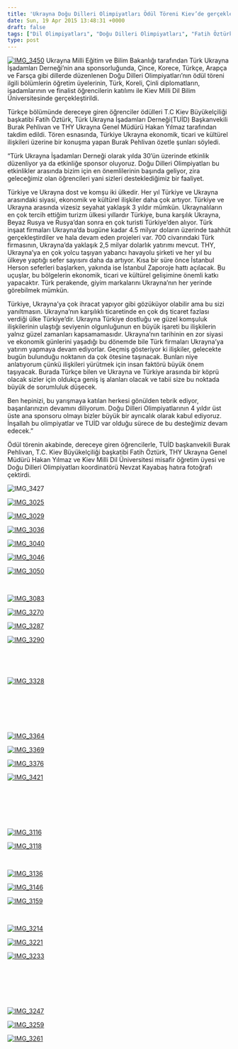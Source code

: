 ```yaml
---
title: 'Ukrayna Doğu Dilleri Olimpiyatları Ödül Töreni Kiev’de gerçekleşti'
date: Sun, 19 Apr 2015 13:48:31 +0000
draft: false
tags: ["Dil Olimpiyatları", "Doğu Dilleri Olimpiyatları", "Fatih Öztürk", "hakan yılmaz", "Kiev Milli Dil Bilimleri Üniversitesi", "TUİD", "TUİD (Türk Ukrayna İşadamları Derneği)", "Ukrayna", "Ukrayna kültür"]
type: post
---
```


[![IMG_3450](http://burakpehlivan.org/wp-content/uploads/2015/04/IMG_3450.jpg)](http://burakpehlivan.org/wp-content/uploads/2015/04/IMG_3450.jpg)
Ukrayna Milli Eğitim ve Bilim Bakanlığı tarafından Türk Ukrayna İşadamları Derneği’nin ana sponsorluğunda, Çince, Korece, Türkçe, Arapça ve Farsça gibi dillerde düzenlenen Doğu Dilleri Olimpiyatları’nın ödül töreni ilgili bölümlerin öğretim üyelerinin, Türk, Koreli, Çinli diplomatların, işadamlarının ve finalist öğrencilerin katılımı ile Kiev Milli Dil Bilim Üniversitesinde gerçekleştirildi.

Türkçe bölümünde dereceye giren öğrenciler ödülleri T.C Kiev Büyükelçiliği başkatibi Fatih Öztürk, Türk Ukrayna İşadamları Derneği(TUİD) Başkanvekili Burak Pehlivan ve THY Ukrayna Genel Müdürü Hakan Yılmaz tarafından takdim edildi. Tören esnasında, Türkiye Ukrayna ekonomik, ticari ve kültürel ilişkileri üzerine bir konuşma yapan Burak Pehlivan özetle şunları söyledi.

“Türk Ukrayna İşadamları Derneği olarak yılda 30’ün üzerinde etkinlik düzenliyor ya da etkinliğe sponsor oluyoruz. Doğu Dilleri Olimpiyatları bu etkinlikler arasında bizim için en önemlilerinin başında geliyor, zira geleceğimiz olan öğrencileri yani sizleri desteklediğimiz bir faaliyet.

Türkiye ve Ukrayna dost ve komşu iki ülkedir. Her yıl Türkiye ve Ukrayna arasındaki siyasi, ekonomik ve kültürel ilişkiler daha çok artıyor. Türkiye ve Ukrayna arasında vizesiz seyahat yaklaşık 3 yıldır mümkün. Ukraynalıların en çok tercih ettiğim turizm ülkesi yıllardır Türkiye, buna karşılık Ukrayna, Beyaz Rusya ve Rusya’dan sonra en çok turisti Türkiye’den alıyor. Türk inşaat firmaları Ukrayna’da bugüne kadar 4.5 milyar doların üzerinde taahhüt gerçekleştirdiler ve hala devam eden projeleri var. 700 civarındaki Türk firmasının, Ukrayna’da yaklaşık 2,5 milyar dolarlık yatırımı mevcut. THY, Ukrayna’ya en çok yolcu taşıyan yabancı havayolu şirketi ve her yıl bu ülkeye yaptığı sefer sayısını daha da artıyor. Kısa bir süre önce İstanbul Herson seferleri başlarken, yakında ise İstanbul Zaporoje hattı açılacak. Bu uçuşlar, bu bölgelerin ekonomik, ticari ve kültürel gelişimine önemli katkı yapacaktır. Türk perakende, giyim markalarını Ukrayna’nın her yerinde görebilmek mümkün.

Türkiye, Ukrayna’ya çok ihracat yapıyor gibi gözüküyor olabilir ama bu sizi yanıltmasın. Ukrayna’nın karşılıklı ticaretinde en çok dış ticaret fazlası verdiği ülke Türkiye’dir. Ukrayna Türkiye dostluğu ve güzel komşuluk ilişkilerinin ulaştığı seviyenin olgunluğunun en büyük işareti bu ilişkilerin yalnız güzel zamanları kapsamamasıdır. Ukrayna’nın tarihinin en zor siyasi ve ekonomik günlerini yaşadığı bu dönemde bile Türk firmaları Ukrayna’ya yatırım yapmaya devam ediyorlar. Geçmiş gösteriyor ki ilişkiler, gelecekte bugün bulunduğu noktanın da çok ötesine taşınacak. Bunları niye anlatıyorum çünkü ilişkileri yürütmek için insan faktörü büyük önem taşıyacak. Burada Türkçe bilen ve Ukrayna ve Türkiye arasında bir köprü olacak sizler için oldukça geniş iş alanları olacak ve tabii size bu noktada büyük de sorumluluk düşecek.

Ben hepinizi, bu yarışmaya katılan herkesi gönülden tebrik ediyor, başarılarınızın devamını diliyorum. Doğu Dilleri Olimpiyatlarının 4 yıldır üst üste ana sponsoru olmayı bizler büyük bir ayrıcalık olarak kabul ediyoruz. İnşallah bu olimpiyatlar ve TUİD var olduğu sürece de bu desteğimiz devam edecek.”

Ödül törenin akabinde, dereceye giren öğrencilerle, TUİD başkanvekili Burak Pehlivan, T.C. Kiev Büyükelçiliği başkatibi Fatih Öztürk, THY Ukrayna Genel Müdürü Hakan Yılmaz ve Kiev Milli Dil Üniversitesi misafir öğretim üyesi ve Doğu Dilleri Olimpiyatları koordinatörü Nevzat Kayabaş hatıra fotoğrafı çektirdi.

![IMG_3427](http://burakpehlivan.org/wp-content/uploads/2015/04/IMG_3427.jpg)

[![IMG_3025](http://burakpehlivan.org/wp-content/uploads/2015/04/IMG_3025.jpg)](http://burakpehlivan.org/wp-content/uploads/2015/04/IMG_3025.jpg)

[![IMG_3029](http://burakpehlivan.org/wp-content/uploads/2015/04/IMG_3029.jpg)](http://burakpehlivan.org/wp-content/uploads/2015/04/IMG_3029.jpg)

[![IMG_3036](http://burakpehlivan.org/wp-content/uploads/2015/04/IMG_3036.jpg)](http://burakpehlivan.org/wp-content/uploads/2015/04/IMG_3036.jpg)

[![IMG_3040](http://burakpehlivan.org/wp-content/uploads/2015/04/IMG_3040.jpg)](http://burakpehlivan.org/wp-content/uploads/2015/04/IMG_3040.jpg)

[![IMG_3046](http://burakpehlivan.org/wp-content/uploads/2015/04/IMG_3046.jpg)](http://burakpehlivan.org/wp-content/uploads/2015/04/IMG_3046.jpg)

[![IMG_3050](http://burakpehlivan.org/wp-content/uploads/2015/04/IMG_3050.jpg)](http://burakpehlivan.org/wp-content/uploads/2015/04/IMG_3050.jpg)

 

[![IMG_3083](http://burakpehlivan.org/wp-content/uploads/2015/04/IMG_3083.jpg)](http://burakpehlivan.org/wp-content/uploads/2015/04/IMG_3083.jpg)

[![IMG_3270](http://burakpehlivan.org/wp-content/uploads/2015/04/IMG_3270.jpg)](http://burakpehlivan.org/wp-content/uploads/2015/04/IMG_3270.jpg)

[![IMG_3287](http://burakpehlivan.org/wp-content/uploads/2015/04/IMG_3287.jpg)](http://burakpehlivan.org/wp-content/uploads/2015/04/IMG_3287.jpg)

[![IMG_3290](http://burakpehlivan.org/wp-content/uploads/2015/04/IMG_3290.jpg)](http://burakpehlivan.org/wp-content/uploads/2015/04/IMG_3290.jpg)

 

 

[![IMG_3328](http://burakpehlivan.org/wp-content/uploads/2015/04/IMG_3328.jpg)](http://burakpehlivan.org/wp-content/uploads/2015/04/IMG_3328.jpg)

 

 

 

[![IMG_3364](http://burakpehlivan.org/wp-content/uploads/2015/04/IMG_3364.jpg)](http://burakpehlivan.org/wp-content/uploads/2015/04/IMG_3364.jpg)

[![IMG_3369](http://burakpehlivan.org/wp-content/uploads/2015/04/IMG_3369.jpg)](http://burakpehlivan.org/wp-content/uploads/2015/04/IMG_3369.jpg)

[![IMG_3376](http://burakpehlivan.org/wp-content/uploads/2015/04/IMG_3376.jpg)](http://burakpehlivan.org/wp-content/uploads/2015/04/IMG_3376.jpg)

[![IMG_3421](http://burakpehlivan.org/wp-content/uploads/2015/04/IMG_3421.jpg)](http://burakpehlivan.org/wp-content/uploads/2015/04/IMG_3421.jpg)

 

 

 

[![IMG_3116](http://burakpehlivan.org/wp-content/uploads/2015/04/IMG_3116.jpg)](http://burakpehlivan.org/wp-content/uploads/2015/04/IMG_3116.jpg)

[![IMG_3118](http://burakpehlivan.org/wp-content/uploads/2015/04/IMG_3118.jpg)](http://burakpehlivan.org/wp-content/uploads/2015/04/IMG_3118.jpg)

 

[![IMG_3136](http://burakpehlivan.org/wp-content/uploads/2015/04/IMG_3136.jpg)](http://burakpehlivan.org/wp-content/uploads/2015/04/IMG_3136.jpg)

[![IMG_3146](http://burakpehlivan.org/wp-content/uploads/2015/04/IMG_3146.jpg)](http://burakpehlivan.org/wp-content/uploads/2015/04/IMG_3146.jpg)

[![IMG_3159](http://burakpehlivan.org/wp-content/uploads/2015/04/IMG_3159.jpg)](http://burakpehlivan.org/wp-content/uploads/2015/04/IMG_3159.jpg)

 

[![IMG_3214](http://burakpehlivan.org/wp-content/uploads/2015/04/IMG_3214.jpg)](http://burakpehlivan.org/wp-content/uploads/2015/04/IMG_3214.jpg)

[![IMG_3221](http://burakpehlivan.org/wp-content/uploads/2015/04/IMG_3221.jpg)](http://burakpehlivan.org/wp-content/uploads/2015/04/IMG_3221.jpg)

[![IMG_3233](http://burakpehlivan.org/wp-content/uploads/2015/04/IMG_3233.jpg)](http://burakpehlivan.org/wp-content/uploads/2015/04/IMG_3233.jpg)

 

 

 

[![IMG_3247](http://burakpehlivan.org/wp-content/uploads/2015/04/IMG_3247.jpg)](http://burakpehlivan.org/wp-content/uploads/2015/04/IMG_3247.jpg)

[![IMG_3259](http://burakpehlivan.org/wp-content/uploads/2015/04/IMG_3259.jpg)](http://burakpehlivan.org/wp-content/uploads/2015/04/IMG_3259.jpg)

[![IMG_3261](http://burakpehlivan.org/wp-content/uploads/2015/04/IMG_3261.jpg)](http://burakpehlivan.org/wp-content/uploads/2015/04/IMG_3261.jpg)